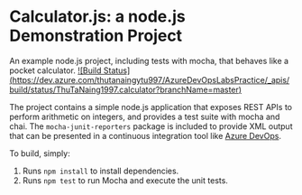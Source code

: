 Calculator.js: a node.js Demonstration Project
==============================================
An example node.js project, including tests with mocha, that behaves like
a pocket calculator.
[![Build Status]
(https://dev.azure.com/thutanaingytu997/AzureDevOpsLabsPractice/_apis/build/status/ThuTaNaing1997.calculator?branchName=master)](https://dev.azure.com/thutanaingytu997/AzureDevOpsLabsPractice/_build/latest?definitionId=25&branchName=master)

The project contains a simple node.js application that exposes REST APIs
to perform arithmetic on integers, and provides a test suite with mocha
and chai.  The `mocha-junit-reporters` package is included to provide XML
output that can be presented in a continuous integration tool like
[Azure DevOps](https://azure.com/devops).

To build, simply:

1. Runs `npm install` to install dependencies.
2. Runs `npm test` to run Mocha and execute the unit tests.


